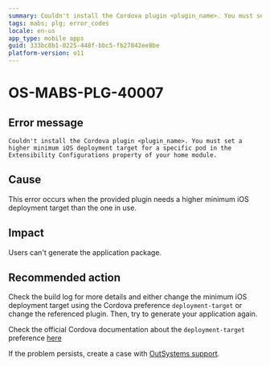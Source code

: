 ```yaml
---
summary: Couldn't install the Cordova plugin <plugin_name>. You must set a higher minimum iOS deployment target for a specific pod in the Extensibility Configurations property of your home module.
tags: mabs; plg; error_codes
locale: en-us
app_type: mobile apps
guid: 333bc8b1-0225-448f-bbc5-fb27842ee8be
platform-version: o11
---
```


# OS-MABS-PLG-40007

## Error message

`Couldn't install the Cordova plugin <plugin_name>. You must set a higher
minimum iOS deployment target for a specific pod in the Extensibility
Configurations property of your home module.`

## Cause

This error occurs when the provided plugin needs a higher minimum iOS
deployment target than the one in use.

## Impact

Users can't generate the application package.

## Recommended action

Check the build log for more details and either change the minimum iOS
deployment target using the Cordova preference `deployment-target` or change
the referenced plugin. Then, try to generate your application again.

Check the official Cordova documentation about the `deployment-target`
preference
[here](https://cordova.apache.org/docs/en/11.x/config_ref/#:~:text=deployment%2Dtarget(string))

If the problem persists, create a case with [OutSystems
support](https://www.outsystems.com/support/portal/open-support-case?ErrorCode=OS-MABS-PLG-40007).
